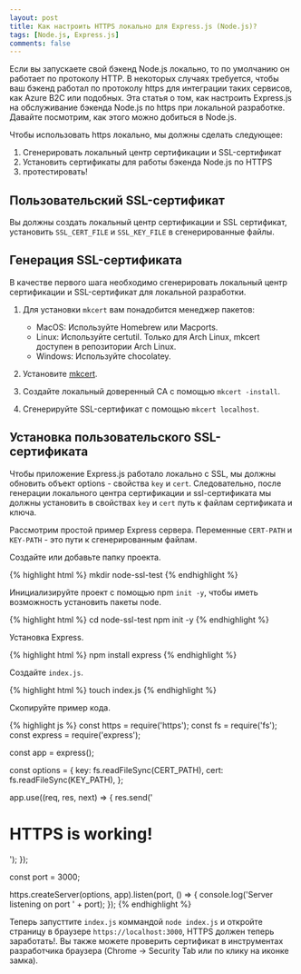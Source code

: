 ```yaml
---
layout: post
title: Как настроить HTTPS локально для Express.js (Node.js)?
tags: [Node.js, Express.js]
comments: false
---
```


Если вы запускаете свой бэкенд Node.js локально, то по умолчанию он работает по протоколу HTTP. В некоторых случаях
требуется, чтобы ваш бэкенд работал по протоколу https для интеграции таких сервисов, как Azure B2C или подобных. Эта
статья о том, как настроить Express.js на обслуживание бэкенда Node.js по https при локальной разработке. Давайте
посмотрим, как этого можно добиться в Node.js.

Чтобы использовать https локально, мы должны сделать следующее:

1. Сгенерировать локальный центр сертификации и SSL-сертификат
2. Установить сертификаты для работы бэкенда Node.js по HTTPS
3. протестировать!

## Пользовательский SSL-сертификат

Вы должны создать локальный центр сертификации и SSL сертификат, установить `SSL_CERT_FILE` и `SSL_KEY_FILE` в
сгенерированные файлы.

## Генерация SSL-сертификата

В качестве первого шага необходимо сгенерировать локальный центр сертификации и SSL-сертификат для локальной разработки.

1. Для установки `mkcert` вам понадобится менеджер пакетов:

   - MacOS: Используйте Homebrew или Macports.
   - Linux: Используйте certutil. Только для Arch Linux, mkcert доступен в репозитории Arch Linux.
   - Windows: Используйте chocolatey.

2. Установите [mkcert](https://github.com/FiloSottile/mkcert).
3. Создайте локальный доверенный CA с помощью `mkcert -install`.
4. Сгенерируйте SSL-сертификат с помощью `mkcert localhost`.

## Установка пользовательского SSL-сертификата

Чтобы приложение Express.js работало локально с SSL, мы должны обновить объект options - свойства `key` и `cert`.
Следовательно, после генерации локального центра сертификации и ssl-сертификата мы должны установить в свойствах `key` и
`cert` путь к файлам сертификата и ключа.

Рассмотрим простой пример Express сервера. Переменные `CERT-PATH` и `KEY-PATH` - это пути к сгенерированным файлам.

Создайте или добавьте папку проекта.

{% highlight html %}
mkdir node-ssl-test
{% endhighlight %}

Инициализируйте проект с помощью npm `init -y`, чтобы иметь возможность установить пакеты node.

{% highlight html %}
cd node-ssl-test
npm init -y
{% endhighlight %}

Установка Express.

{% highlight html %}
npm install express
{% endhighlight %}

Создайте `index.js`.

{% highlight html %}
touch index.js
{% endhighlight %}

Скопируйте пример кода.

{% highlight js %}
const https = require('https');
const fs = require('fs');
const express = require('express');

const app = express();

const options = {
  key: fs.readFileSync(CERT_PATH),
  cert: fs.readFileSync(KEY_PATH),
};

app.use((req, res, next) => {
  res.send('<h1>HTTPS is working!</h1>');
});

const port = 3000;

https.createServer(options, app).listen(port, () => {
  console.log('Server listening on port ' + port);
});
{% endhighlight %}

Теперь запусттите `index.js` коммандой `node index.js` и откройте страницу в браузере `https://localhost:3000`, HTTPS должен теперь заработать!. Вы также можете проверить сертификат в инструментах разработчика браузера (Chrome -> Security Tab или по клику на иконке замка).